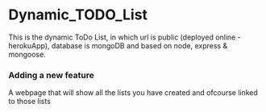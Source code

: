 # Dynamic_TODO_List
This is the dynamic ToDo List, in which url is public (deployed online - herokuApp), database is mongoDB and based on node, express &amp; mongoose.

### Adding a new feature
A webpage that will show all the lists you have created and ofcourse linked to those lists

